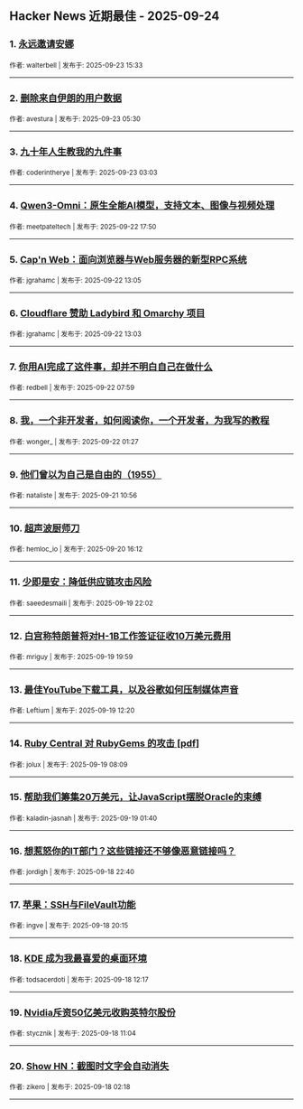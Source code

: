 ## Hacker News 近期最佳 - 2025-09-24


### 1. [永远邀请安娜](https://news.ycombinator.com/item?id=45348495)

<sub>作者: walterbell | 发布于: 2025-09-23 15:33</sub>

---

### 2. [删除来自伊朗的用户数据](https://news.ycombinator.com/item?id=45343108)

<sub>作者: avestura | 发布于: 2025-09-23 05:30</sub>

---

### 3. [九十年人生教我的九件事](https://news.ycombinator.com/item?id=45342364)

<sub>作者: coderintherye | 发布于: 2025-09-23 03:03</sub>

---

### 4. [Qwen3-Omni：原生全能AI模型，支持文本、图像与视频处理](https://news.ycombinator.com/item?id=45336989)

<sub>作者: meetpateltech | 发布于: 2025-09-22 17:50</sub>

---

### 5. [Cap'n Web：面向浏览器与Web服务器的新型RPC系统](https://news.ycombinator.com/item?id=45332883)

<sub>作者: jgrahamc | 发布于: 2025-09-22 13:05</sub>

---

### 6. [Cloudflare 赞助 Ladybird 和 Omarchy 项目](https://news.ycombinator.com/item?id=45332860)

<sub>作者: jgrahamc | 发布于: 2025-09-22 13:03</sub>

---

### 7. [你用AI完成了这件事，却并不明白自己在做什么](https://news.ycombinator.com/item?id=45330378)

<sub>作者: redbell | 发布于: 2025-09-22 07:59</sub>

---

### 8. [我，一个非开发者，如何阅读你，一个开发者，为我写的教程](https://news.ycombinator.com/item?id=45328247)

<sub>作者: wonger_ | 发布于: 2025-09-22 01:27</sub>

---

### 9. [他们曾以为自己是自由的（1955）](https://news.ycombinator.com/item?id=45321663)

<sub>作者: nataliste | 发布于: 2025-09-21 10:56</sub>

---

### 10. [超声波厨师刀](https://news.ycombinator.com/item?id=45314592)

<sub>作者: hemloc_io | 发布于: 2025-09-20 16:12</sub>

---

### 11. [少即是安：降低供应链攻击风险](https://news.ycombinator.com/item?id=45307242)

<sub>作者: saeedesmaili | 发布于: 2025-09-19 22:02</sub>

---

### 12. [白宫称特朗普将对H-1B工作签证征收10万美元费用](https://news.ycombinator.com/item?id=45305845)

<sub>作者: mriguy | 发布于: 2025-09-19 19:59</sub>

---

### 13. [最佳YouTube下载工具，以及谷歌如何压制媒体声音](https://news.ycombinator.com/item?id=45300810)

<sub>作者: Leftium | 发布于: 2025-09-19 12:20</sub>

---

### 14. [Ruby Central 对 RubyGems 的攻击 [pdf]](https://news.ycombinator.com/item?id=45299170)

<sub>作者: jolux | 发布于: 2025-09-19 08:09</sub>

---

### 15. [帮助我们筹集20万美元，让JavaScript摆脱Oracle的束缚](https://news.ycombinator.com/item?id=45297066)

<sub>作者: kaladin-jasnah | 发布于: 2025-09-19 01:40</sub>

---

### 16. [想惹怒你的IT部门？这些链接还不够像恶意链接吗？](https://news.ycombinator.com/item?id=45295898)

<sub>作者: jordigh | 发布于: 2025-09-18 22:40</sub>

---

### 17. [苹果：SSH与FileVault功能](https://news.ycombinator.com/item?id=45294440)

<sub>作者: ingve | 发布于: 2025-09-18 20:15</sub>

---

### 18. [KDE 成为我最喜爱的桌面环境](https://news.ycombinator.com/item?id=45288690)

<sub>作者: todsacerdoti | 发布于: 2025-09-18 12:17</sub>

---

### 19. [Nvidia斥资50亿美元收购英特尔股份](https://news.ycombinator.com/item?id=45288161)

<sub>作者: stycznik | 发布于: 2025-09-18 11:04</sub>

---

### 20. [Show HN：截图时文字会自动消失](https://news.ycombinator.com/item?id=45284311)

<sub>作者: zikero | 发布于: 2025-09-18 02:18</sub>

---
